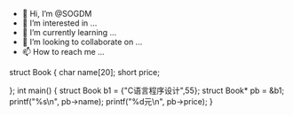 - 👋 Hi, I’m @SOGDM
- 👀 I’m interested in ...
- 🌱 I’m currently learning ...
- 💞️ I’m looking to collaborate on ...
- 📫 How to reach me ...

<!---
SOGDM/SOGDM is a ✨ special ✨ repository because its `README.md` (this file) appears on your GitHub profile.
You can click the Preview link to take a look at your changes.
--->
struct Book
{
	char name[20];
	short price;

};
int main()
{
	struct Book b1 = {"C语言程序设计",55};
struct Book* pb = &b1;
printf("%s\n", pb->name);
printf("%d元\n", pb->price);
}
